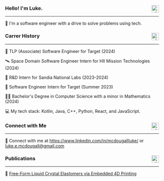 ### Hello! I'm Luke. <img align="right" alt="git" width="24px" src="https://user-images.githubusercontent.com/67522964/147615459-a2376c05-9da9-4c81-bcfa-d0436df92024.png" /> 
---
👋 I'm a software engineer with a drive to solve problems using tech.


### Carrer History <img align="right" alt="git" width="24px" src="https://user-images.githubusercontent.com/67522964/147615459-a2376c05-9da9-4c81-bcfa-d0436df92024.png" /> 
---
🎯 TLP (Associate) Software Engineer for Target (2024)

🛰  Space Domain Software Engineer Intern for HII Mission Technologies (2024)

🧪 R&D Intern for Sandia National Labs (2023-2024)

🎯 Software Engineer Intern for Target (Summer 2023)

👨‍💻 Bachelor's Degree in Computer Science with a minor in Mathematics (2024)

💻 My tech stack: Kotlin, Java, C++, Python, React, and JavaScript.


### Connect with Me <img align="right" alt="git" width="24px" src="https://user-images.githubusercontent.com/67522964/147615459-a2376c05-9da9-4c81-bcfa-d0436df92024.png" />
---
📨 Connect with me at https://www.linkedin.com/in/mcdougallluke/ or luke.e.mcdougall@gmail.com

### Publications <img align="right" alt="git" width="24px" src="https://user-images.githubusercontent.com/67522964/147615459-a2376c05-9da9-4c81-bcfa-d0436df92024.png" />
---
📄 [Free-Form Liquid Crystal Elastomers via Embedded 4D Printing](https://pubs.acs.org/doi/full/10.1021/acsami.3c14783)
